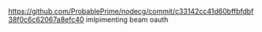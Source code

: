 https://github.com/ProbablePrime/nodecg/commit/c33142cc41d60bffbfdbf38f0c6c62067a8efc40
imlpimenting beam oauth